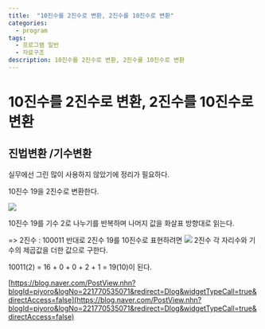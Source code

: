 ```yaml
---
title:  "10진수를 2진수로 변환, 2진수를 10진수로 변환"
categories:
  - program
tags:
  - 프로그램 일반
  - 자료구조
description: 10진수를 2진수로 변환, 2진수를 10진수로 변환
---
```


# 10진수를 2진수로 변환, 2진수를 10진수로 변환
## 진법변환 /기수변환

실무에선 그린 많이 사용하지 않았기에 정리가 필요하다.

10진수 19을 2진수로 변환한다.

<img src="https://mblogthumb-phinf.pstatic.net/MjAyMDAxMTNfMTMg/MDAxNTc4OTIwNzM4NTcx.-2r6axCwpfMvhILG3LUIg9VVACBhTNvqfQkgRyWGn9Ag.0R8r-8Na3gGqxoRau0FZYe1CjFcOFAzO2-rSwOxayhAg.PNG.piyoro/10_2진수변환.png?type=w800" />

10진수 19를 기수 2로 나누기를 반복하며 나머지 값을 화살표 방향대로 읽는다.

​=> 2진수 : 100011
반대로 2진수 19를 10진수로 표현하려면
<img src="https://mblogthumb-phinf.pstatic.net/MjAyMDAxMTNfMTg0/MDAxNTc4OTIwNzgxNjUy.TbkdCnCRRQuq4uyOKun7LSZ4v43ulNIfOXsSDSTGFzIg.NsbeJSuwExI7iB_ReY2bMf9ujBIAUiEP0FHTMR6HCXAg.PNG.piyoro/2_10진수변환.png?type=w800" />
2진수 각 자리수와 기수의 제곱값을 더한 값으로 구한다.

10011(2) = 16 + 0 + 0 + 2 + 1 = 19(10)이 된다.

[https://blog.naver.com/PostView.nhn?blogId=piyoro&logNo=221770535071&redirect=Dlog&widgetTypeCall=true&directAccess=false](https://blog.naver.com/PostView.nhn?blogId=piyoro&logNo=221770535071&redirect=Dlog&widgetTypeCall=true&directAccess=false)
